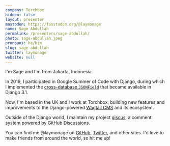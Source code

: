 ```yaml
---
company: Torchbox
hidden: false
layout: presenter
mastodon: https://fosstodon.org/@laymonage
name: Sage Abdullah
permalink: /presenters/sage-abdullah/
photo: sage-abdullah.jpeg
pronouns: he/him
slug: sage-abdullah
twitter: laymonage
website: null
---
```


I'm Sage and I'm from Jakarta, Indonesia.

In 2019, I participated in Google Summer of Code with Django, during which I implemented the [cross-database `JSONField`](https://docs.djangoproject.com/en/stable/ref/models/fields/#jsonfield) that became available in Django 3.1.

Now, I'm based in the UK and I work at Torchbox, building new features and improvements to the Django-powered [Wagtail CMS](https://wagtail.org) and its ecosystem.

Outside of the Django world, I maintain my project [giscus](https://giscus.app), a comment system powered by GitHub Discussions.

You can find me @laymonage on [GitHub](https://github.com/laymonage), [Twitter](https://twitter.com/laymonage), and other sites. I'd love to make friends from around the world, so hit me up!

